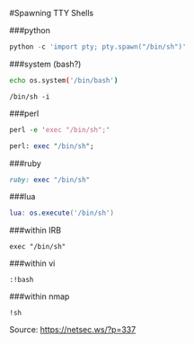 #Spawning TTY Shells

###python
```python
python -c 'import pty; pty.spawn("/bin/sh")'
```

###system (bash?)
```bash
echo os.system('/bin/bash')
```

```
/bin/sh -i
```

###perl
```perl
perl -e 'exec "/bin/sh";'
```

```perl
perl: exec "/bin/sh";
```

###ruby
```ruby
ruby: exec "/bin/sh"
```

###lua
```lua
lua: os.execute('/bin/sh')
```

###within IRB
```
exec "/bin/sh"
```

###within vi
```
:!bash
```

###within nmap
```
!sh
```




Source: https://netsec.ws/?p=337
